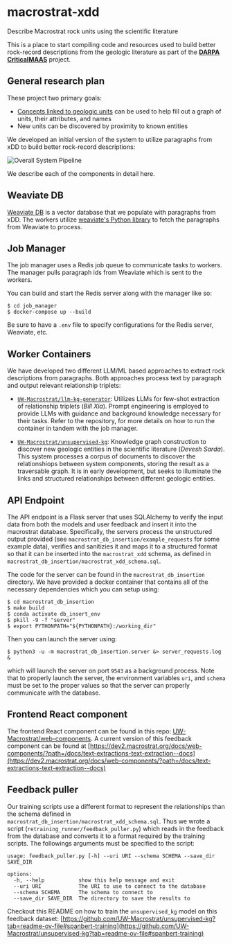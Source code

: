 # macrostrat-xdd
Describe Macrostrat rock units using the scientific literature

This is a place to start compiling code and resources used to build better rock-record descriptions from the
geologic literature as part of the [**DARPA CriticalMAAS**](https://github.com/UW-Macrostrat/CriticalMAAS)
project.


## General research plan

These project two primary goals: 
- [Concepts linked to geologic units](notes/unit-description.md) can be used to help fill out a graph of units, their attributes, and names
- New units can be discovered by proximity to known entities

We developed an initial version of the system to utilize paragraphs from xDD to build better rock-record descriptions:

![Overall System Pipeline](images/overall_pipeline.jpg)

We describe each of the components in detail here. 

## Weaviate DB

[Weaviate DB](https://weaviate.io/) is a vector database that we populate with paragraphs from xDD. The workers utilize [weaviate's Python library](https://weaviate.io/developers/weaviate/client-libraries/python) to fetch the paragraphs from Weaviate to process. 

## Job Manager

The job manager uses a Redis job queue to communicate tasks to workers. The manager pulls paragraph ids from Weaviate which is sent to the workers. 

You can build and start the Redis server along with the manager like so:
```
$ cd job_manager
$ docker-compose up --build
```

Be sure to have a `.env` file to specify configurations for the Redis server, Weaviate, etc. 

## Worker Containers

We have developed two different LLM/ML based approaches to extract rock descriptions from paragraphs. Both approaches process text by paragraph and output relevant relationship triplets:

- [`UW-Macrostrat/llm-kg-generator`](https://github.com/UW-Macrostrat/llm-kg-generator/):
  Utilizes LLMs for few-shot extraction of relationship triplets (_Bill Xia_). Prompt engineering is employed to provide LLMs
  with guidance and background knowledge necessary for their tasks. Refer to the repository, for more details on how to
  run the container in tandem with the job manager.

- [`UW-Macrostrat/unsupervised-kg`](https://github.com/UW-Macrostrat/unsupervised-kg):
  Knowledge graph construction to discover new geologic entities in the
  scientific literature (_Devesh Sarda_). This system processes a corpus of documents
  to discover the relationshiops between system components, storing the result as a traversable graph. It is in early
  development, but seeks to illuminate the links and structured relationships between different geologic entities.

## API Endpoint

The API endpoint is a Flask server that uses SQLAlchemy to verify the input data from both the models and user feedback and insert it into the macrostrat database. Specifically, the servers process the unstructured output provided (see `macrostrat_db_insertion/example_requests` for some example data), verifies and sanitizies it and maps it to a structured format so that it can be inserted into the `macrostrat_xdd` schema, as defined in `macrostrat_db_insertion/macrostrat_xdd_schema.sql`.

The code for the server can be found in the `macrostrat_db_insertion` directory. We have provided a docker container that contains all of the necessary dependencies which you can setup using:
```
$ cd macrostrat_db_insertion
$ make build
$ conda activate db_insert_env
$ pkill -9 -f "server"
$ export PYTHONPATH="${PYTHONPATH}:/working_dir"
```

Then you can launch the server using:
```
$ python3 -u -m macrostrat_db_insertion.server &> server_requests.log &
```

which will launch the server on port `9543` as a background process. Note that to properly launch the server, the environment variables `uri`, and `schema` must be set to the proper values so that the server can properly communicate
with the database. 

## Frontend React component

The frontend React component can be found in this repo: [UW-Macrostrat/web-components](https://github.com/UW-Macrostrat/web-components/tree/main/packages/feedback-components). A current version of this feedback component can be found at [https://dev2.macrostrat.org/docs/web-components/?path=/docs/text-extractions-text-extraction--docs](https://dev2.macrostrat.org/docs/web-components/?path=/docs/text-extractions-text-extraction--docs) 

## Feedback puller

Our training scripts use a different format to represent the relationships than the schema defined in `macrostrat_db_insertion/macrostrat_xdd_schema.sql`. Thus we wrote a script (`retraining_runner/feedback_puller.py`) which reads in the feedback from the database and converts it to a format required by the training scripts. The followings arguments must be specified to the script:
```
usage: feedback_puller.py [-h] --uri URI --schema SCHEMA --save_dir SAVE_DIR

options:
  -h, --help           show this help message and exit
  --uri URI            The URI to use to connect to the database
  --schema SCHEMA      The schema to connect to
  --save_dir SAVE_DIR  The directory to save the results to
```

Checkout this README on how to train the `unsupervised_kg` model on this feedback dataset: [https://github.com/UW-Macrostrat/unsupervised-kg?tab=readme-ov-file#spanbert-training](https://github.com/UW-Macrostrat/unsupervised-kg?tab=readme-ov-file#spanbert-training)